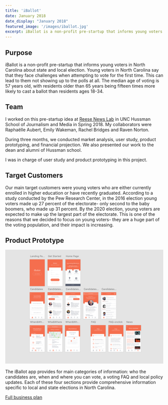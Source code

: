 ```yaml
---
title: 'iBallot'
date: January 2018
date_display: "January 2018"
featured_image: '/images/iballot.jpg'
excerpt: iBallot is a non-profit pre-startup that informs young voters in North Carolina about state and local election. We want to give voters the information and confidence they need to head to the polls and cast their ballot. 
---
```


<!-- ![](/images/iballot.jpg) -->

## Purpose

iBallot is a non-profit pre-startup that informs young voters in North Carolina about state and local election. Young voters in North Carolina say that they face challenges when attempting to vote for the first time. This can lead to them not showing up to the polls at all. The median age of voting is 57 years old, with residents older than 65 years being fifteen times more likely to cast a ballot than residents ages 18-34.
 

## Team
I worked on this pre-startup idea at [Reese News Lab](http://reesenewslab.org) in UNC Hussman School of Journalism and Media in Spring 2018. My collaborators were Raphaëlle Aubert​, Emily Wakeman, Rachel Bridges and Raven Norton.

 During three months, we conducted market analysis, user study, product prototyping, and financial projection. We also presented our work to the dean and alumni of Hussman school.

 I was in charge of user study and product prototyping in this project.

## Target Customers

Our main target customers were young voters who are either currently enrolled in higher education or have recently graduated. According to a study conducted by the Pew Research Center, in the 2016 election young voters made up 27 percent of the electorate- only second to the baby boomers, who made up 31 percent. By the 2020 election, young voters are expected to make up the largest part of the electorate. This is one of the reasons that we decided to focus on young voters- they are a huge part of the voting population, and their impact is increasing.

## Product Prototype

![](/images/iballot-2.jpg)

The iBallot app provides for main categories of information: who the candidates are, when and where you can vote, a voting FAQ and local policy updates. Each of these four sections provide comprehensive information specific to local and state elections in North Carolina.

[Full business plan](https://yujietao.me/files/iBallot_Final_Report.pdf)

